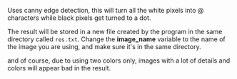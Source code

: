 Uses canny edge detection, this will turn all the white pixels into @ characters while black pixels get turned to a dot.

The result will be stored in a new file created by the program in the same directory called ``res.txt``.
Change the **image_name** variable to the name of the image you are using, and make sure it's in the same directory. 

and of course, due to using two colors only, images with a lot of details and colors will appear bad in the result.
